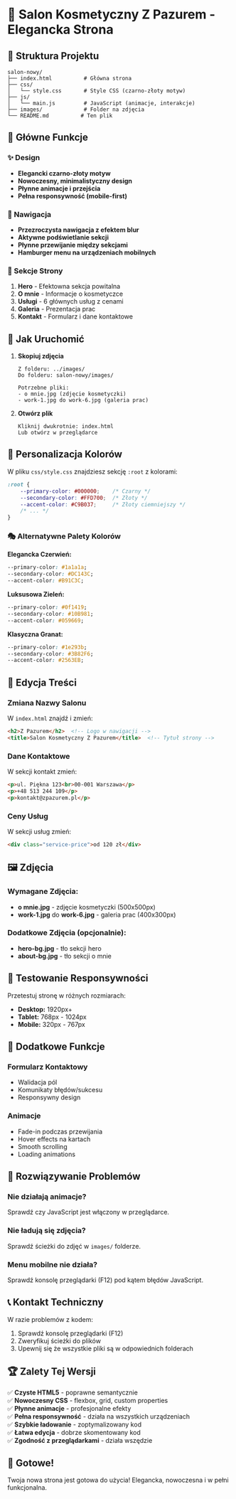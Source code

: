 # 🎨 Salon Kosmetyczny Z Pazurem - Elegancka Strona

## 📁 Struktura Projektu

```
salon-nowy/
├── index.html          # Główna strona
├── css/
│   └── style.css       # Style CSS (czarno-złoty motyw)
├── js/
│   └── main.js         # JavaScript (animacje, interakcje)
├── images/             # Folder na zdjęcia
└── README.md          # Ten plik
```

## 🎯 Główne Funkcje

### ✨ Design
- **Elegancki czarno-złoty motyw**
- **Nowoczesny, minimalistyczny design**
- **Płynne animacje i przejścia**
- **Pełna responsywność (mobile-first)**

### 🧭 Nawigacja
- **Przezroczysta nawigacja z efektem blur**
- **Aktywne podświetlanie sekcji**
- **Płynne przewijanie między sekcjami**
- **Hamburger menu na urządzeniach mobilnych**

### 📱 Sekcje Strony
1. **Hero** - Efektowna sekcja powitalna
2. **O mnie** - Informacje o kosmetyczce
3. **Usługi** - 6 głównych usług z cenami
4. **Galeria** - Prezentacja prac
5. **Kontakt** - Formularz i dane kontaktowe

## 🚀 Jak Uruchomić

1. **Skopiuj zdjęcia**
   ```
   Z folderu: ../images/
   Do folderu: salon-nowy/images/
   
   Potrzebne pliki:
   - o mnie.jpg (zdjęcie kosmetyczki)
   - work-1.jpg do work-6.jpg (galeria prac)
   ```

2. **Otwórz plik**
   ```
   Kliknij dwukrotnie: index.html
   Lub otwórz w przeglądarce
   ```

## 🎨 Personalizacja Kolorów

W pliku `css/style.css` znajdziesz sekcję `:root` z kolorami:

```css
:root {
    --primary-color: #000000;    /* Czarny */
    --secondary-color: #FFD700;  /* Złoty */
    --accent-color: #C9B037;     /* Złoty ciemniejszy */
    /* ... */
}
```

### 🎭 Alternatywne Palety Kolorów

**Elegancka Czerwień:**
```css
--primary-color: #1a1a1a;
--secondary-color: #DC143C;
--accent-color: #B91C3C;
```

**Luksusowa Zieleń:**
```css
--primary-color: #0f1419;
--secondary-color: #10B981;
--accent-color: #059669;
```

**Klasyczna Granat:**
```css
--primary-color: #1e293b;
--secondary-color: #3B82F6;
--accent-color: #2563EB;
```

## 📝 Edycja Treści

### Zmiana Nazwy Salonu
W `index.html` znajdź i zmień:
```html
<h2>Z Pazurem</h2>  <!-- Logo w nawigacji -->
<title>Salon Kosmetyczny Z Pazurem</title>  <!-- Tytuł strony -->
```

### Dane Kontaktowe
W sekcji kontakt zmień:
```html
<p>ul. Piękna 123<br>00-001 Warszawa</p>
<p>+48 513 244 109</p>
<p>kontakt@zpazurem.pl</p>
```

### Ceny Usług
W sekcji usług zmień:
```html
<div class="service-price">od 120 zł</div>
```

## 🖼️ Zdjęcia

### Wymagane Zdjęcia:
- **o mnie.jpg** - zdjęcie kosmetyczki (500x500px)
- **work-1.jpg** do **work-6.jpg** - galeria prac (400x300px)

### Dodatkowe Zdjęcia (opcjonalnie):
- **hero-bg.jpg** - tło sekcji hero
- **about-bg.jpg** - tło sekcji o mnie

## 📱 Testowanie Responsywności

Przetestuj stronę w różnych rozmiarach:
- **Desktop:** 1920px+
- **Tablet:** 768px - 1024px  
- **Mobile:** 320px - 767px

## 🔧 Dodatkowe Funkcje

### Formularz Kontaktowy
- Walidacja pól
- Komunikaty błędów/sukcesu
- Responsywny design

### Animacje
- Fade-in podczas przewijania
- Hover effects na kartach
- Smooth scrolling
- Loading animations

## 🐛 Rozwiązywanie Problemów

### Nie działają animacje?
Sprawdź czy JavaScript jest włączony w przeglądarce.

### Nie ładują się zdjęcia?
Sprawdź ścieżki do zdjęć w `images/` folderze.

### Menu mobilne nie działa?
Sprawdź konsolę przeglądarki (F12) pod kątem błędów JavaScript.

## 📞 Kontakt Techniczny

W razie problemów z kodem:
1. Sprawdź konsolę przeglądarki (F12)
2. Zweryfikuj ścieżki do plików
3. Upewnij się że wszystkie pliki są w odpowiednich folderach

## 🏆 Zalety Tej Wersji

✅ **Czyste HTML5** - poprawne semantycznie  
✅ **Nowoczesny CSS** - flexbox, grid, custom properties  
✅ **Płynne animacje** - profesjonalne efekty  
✅ **Pełna responsywność** - działa na wszystkich urządzeniach  
✅ **Szybkie ładowanie** - zoptymalizowany kod  
✅ **Łatwa edycja** - dobrze skomentowany kod  
✅ **Zgodność z przeglądarkami** - działa wszędzie  

## 🎉 Gotowe!

Twoja nowa strona jest gotowa do użycia! 
Elegancka, nowoczesna i w pełni funkcjonalna.
